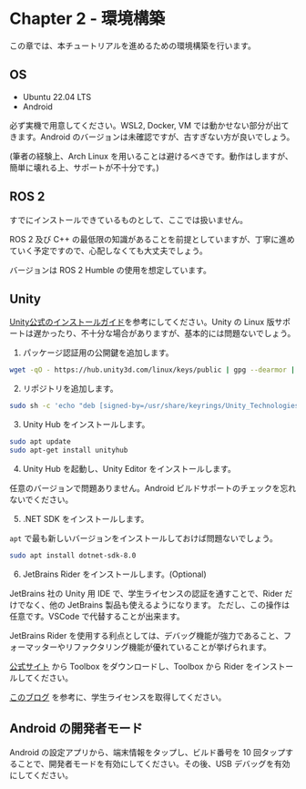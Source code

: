 # Chapter 2 - 環境構築

この章では、本チュートリアルを進めるための環境構築を行います。

## OS

- Ubuntu 22.04 LTS
- Android

必ず実機で用意してください。WSL2, Docker, VM では動かせない部分が出てきます。Android のバージョンは未確認ですが、古すぎない方が良いでしょう。

(筆者の経験上、Arch Linux を用いることは避けるべきです。動作はしますが、簡単に壊れる上、サポートが不十分です。)

## ROS 2

すでにインストールできているものとして、ここでは扱いません。

ROS 2 及び C++ の最低限の知識があることを前提としていますが、丁寧に進めていく予定ですので、心配しなくても大丈夫でしょう。

バージョンは ROS 2 Humble の使用を想定しています。

## Unity

[Unity公式のインストールガイド](https://docs.unity3d.com/hub/manual/InstallHub.html)を参考にしてください。Unity の Linux 版サポートは遅かったり、不十分な場合がありますが、基本的には問題ないでしょう。

1. パッケージ認証用の公開鍵を追加します。

```bash
wget -qO - https://hub.unity3d.com/linux/keys/public | gpg --dearmor | sudo tee /usr/share/keyrings/Unity_Technologies_ApS.gpg > /dev/null
```

2. リポジトリを追加します。

```bash
sudo sh -c 'echo "deb [signed-by=/usr/share/keyrings/Unity_Technologies_ApS.gpg] https://hub.unity3d.com/linux/repos/deb stable main" > /etc/apt/sources.list.d/unityhub.list'
```

3. Unity Hub をインストールします。

```bash
sudo apt update
sudo apt-get install unityhub
```

4. Unity Hub を起動し、Unity Editor をインストールします。

任意のバージョンで問題ありません。Android ビルドサポートのチェックを忘れないでください。

5. .NET SDK をインストールします。

`apt` で最も新しいバージョンをインストールしておけば問題ないでしょう。

```bash
sudo apt install dotnet-sdk-8.0
```

6. JetBrains Rider をインストールします。(Optional)

JetBrains 社の Unity 用 IDE で、学生ライセンスの認証を通すことで、Rider だけでなく、他の JetBrains 製品も使えるようになります。
ただし、この操作は任意です。VSCode で代替することが出来ます。

JetBrains Rider を使用する利点としては、デバッグ機能が強力であること、フォーマッターやリファクタリング機能が優れていることが挙げられます。

[公式サイト](https://www.jetbrains.com/ja-jp/toolbox-app/) から Toolbox をダウンロードし、Toolbox から Rider をインストールしてください。

[このブログ](https://blog.jetbrains.com/ja/2019/08/22/2105/) を参考に、学生ライセンスを取得してください。

## Android の開発者モード

Android の設定アプリから、端末情報をタップし、ビルド番号を 10 回タップすることで、開発者モードを有効にしてください。その後、USB デバッグを有効にしてください。
